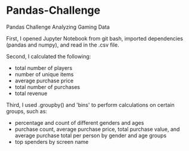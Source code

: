 # Pandas-Challenge

Pandas Challenge Analyzing Gaming Data

First, I opened Jupyter Notebook from git bash, imported dependencies (pandas and numpy), and read in the .csv file.

Second, I calculated the following:
* total number of players
* number of unique items
* average purchase price
* total number of purchases
* total revenue

Third, I used .groupby() and 'bins' to perform calculations on certain groups, such as:
* percentage and count of different genders and ages
* purchase count, average purchase price, total purchase value, and average purchase total per person by gender and age groups
* top spenders by screen name


